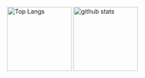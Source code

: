 <!-- ![github-readme-stats](https://git-hub-readme-stats-clone-31uf.vercel.app/api/?username=Sashq-o)
![github-readme-stats](https://git-hub-readme-stats-clone-31uf.vercel.app/api/top-langs/?username=Sashq-o) -->

<p align="left"> 
  <img alt="Top Langs" height="150px" src="https://git-hub-readme-stats-clone-31uf.vercel.app/api//top-langs/?username=Sashq-o&layout=compact&show_icons=true&theme=onedark" />
  <img alt="github stats" height="150px" src="https://git-hub-readme-stats-clone-31uf.vercel.app/api?username=Sashq-o&theme=onedark&show_icons=ture" />
</p>



